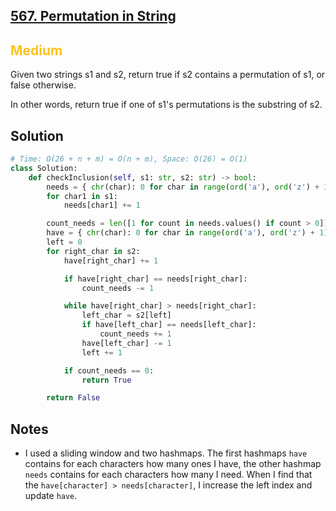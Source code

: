 ## [567. Permutation in String](https://leetcode.com/problems/permutation-in-string/)

<h2 style="color:#fac31d">Medium</h2>

Given two strings s1 and s2, return true if s2 contains a permutation of s1, or false otherwise.

In other words, return true if one of s1's permutations is the substring of s2.

## Solution
```python
# Time: O(26 + n + m) = O(n + m), Space: O(26) = O(1)
class Solution:
    def checkInclusion(self, s1: str, s2: str) -> bool:
        needs = { chr(char): 0 for char in range(ord('a'), ord('z') + 1) }
        for char1 in s1:
            needs[char1] += 1

        count_needs = len([1 for count in needs.values() if count > 0])
        have = { chr(char): 0 for char in range(ord('a'), ord('z') + 1) }
        left = 0
        for right_char in s2:
            have[right_char] += 1

            if have[right_char] == needs[right_char]:
                count_needs -= 1

            while have[right_char] > needs[right_char]:
                left_char = s2[left]
                if have[left_char] == needs[left_char]:
                    count_needs += 1
                have[left_char] -= 1
                left += 1

            if count_needs == 0:
                return True

        return False
```

## Notes
- I used a sliding window and two hashmaps. The first hashmaps `have` contains for each characters how many ones I have, the other hashmap `needs` contains for each characters how many I need. When I find that the `have[character] > needs[character]`, I increase the left index and update `have`.
